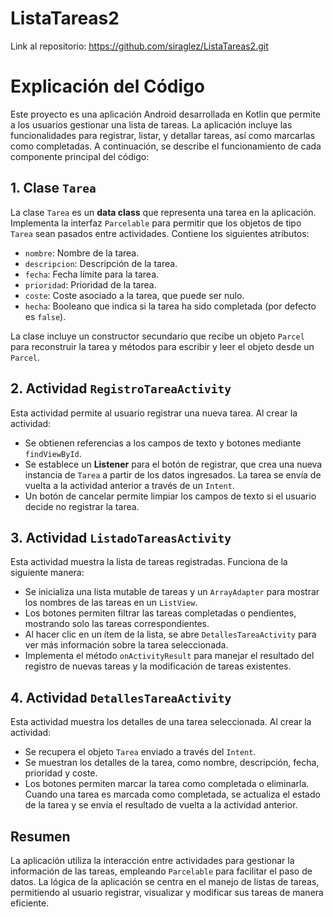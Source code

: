 # ListaTareas2
 
Link al repositorio: https://github.com/siraglez/ListaTareas2.git

# Explicación del Código 

Este proyecto es una aplicación Android desarrollada en Kotlin que permite a los usuarios gestionar una lista de tareas. La aplicación incluye las funcionalidades para registrar, listar, y detallar tareas, así como marcarlas como completadas. A continuación, se describe el funcionamiento de cada componente principal del código:

## 1. Clase `Tarea`

La clase `Tarea` es un **data class** que representa una tarea en la aplicación. Implementa la interfaz `Parcelable` para permitir que los objetos de tipo `Tarea` sean pasados entre actividades. Contiene los siguientes atributos:
- `nombre`: Nombre de la tarea.
- `descripcion`: Descripción de la tarea.
- `fecha`: Fecha límite para la tarea.
- `prioridad`: Prioridad de la tarea.
- `coste`: Coste asociado a la tarea, que puede ser nulo.
- `hecha`: Booleano que indica si la tarea ha sido completada (por defecto es `false`).

La clase incluye un constructor secundario que recibe un objeto `Parcel` para reconstruir la tarea y métodos para escribir y leer el objeto desde un `Parcel`.

## 2. Actividad `RegistroTareaActivity`

Esta actividad permite al usuario registrar una nueva tarea. Al crear la actividad:
- Se obtienen referencias a los campos de texto y botones mediante `findViewById`.
- Se establece un **Listener** para el botón de registrar, que crea una nueva instancia de `Tarea` a partir de los datos ingresados. La tarea se envía de vuelta a la actividad anterior a través de un `Intent`.
- Un botón de cancelar permite limpiar los campos de texto si el usuario decide no registrar la tarea.

## 3. Actividad `ListadoTareasActivity`

Esta actividad muestra la lista de tareas registradas. Funciona de la siguiente manera:
- Se inicializa una lista mutable de tareas y un `ArrayAdapter` para mostrar los nombres de las tareas en un `ListView`.
- Los botones permiten filtrar las tareas completadas o pendientes, mostrando solo las tareas correspondientes.
- Al hacer clic en un ítem de la lista, se abre `DetallesTareaActivity` para ver más información sobre la tarea seleccionada.
- Implementa el método `onActivityResult` para manejar el resultado del registro de nuevas tareas y la modificación de tareas existentes.

## 4. Actividad `DetallesTareaActivity`

Esta actividad muestra los detalles de una tarea seleccionada. Al crear la actividad:
- Se recupera el objeto `Tarea` enviado a través del `Intent`.
- Se muestran los detalles de la tarea, como nombre, descripción, fecha, prioridad y coste.
- Los botones permiten marcar la tarea como completada o eliminarla. Cuando una tarea es marcada como completada, se actualiza el estado de la tarea y se envía el resultado de vuelta a la actividad anterior.

## Resumen

La aplicación utiliza la interacción entre actividades para gestionar la información de las tareas, empleando `Parcelable` para facilitar el paso de datos. La lógica de la aplicación se centra en el manejo de listas de tareas, permitiendo al usuario registrar, visualizar y modificar sus tareas de manera eficiente.
